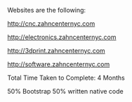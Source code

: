 Websites are the following:


http://cnc.zahncenternyc.com

http://electronics.zahncenternyc.com

http://3dprint.zahncenternyc.com

http://software.zahncenternyc.com


Total Time Taken to Complete: 4 Months

50% Bootstrap 50% written native code

